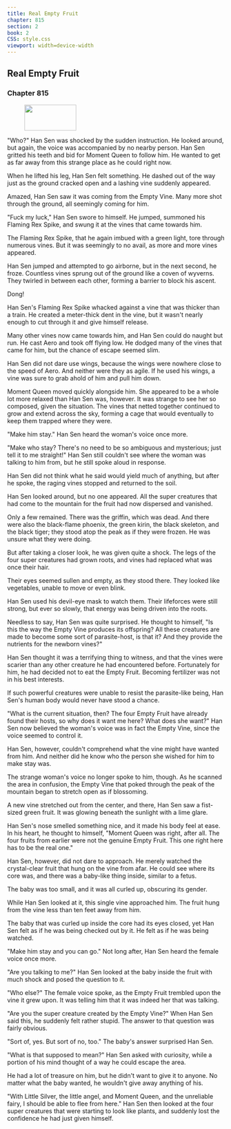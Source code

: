 ```yaml
---
title: Real Empty Fruit
chapter: 815
section: 2
book: 2
CSS: style.css
viewport: width=device-width
---
```


## Real Empty Fruit

### Chapter 815

<figure>
	<img src="../Images/gem.gif" alt="" id="gem" width="120" height="60" />
</figure>

"Who?" Han Sen was shocked by the sudden instruction. He looked around, but again, the voice was accompanied by no nearby person. Han Sen gritted his teeth and bid for Moment Queen to follow him. He wanted to get as far away from this strange place as he could right now.

When he lifted his leg, Han Sen felt something. He dashed out of the way just as the ground cracked open and a lashing vine suddenly appeared.

Amazed, Han Sen saw it was coming from the Empty Vine. Many more shot through the ground, all seemingly coming for him.

"Fuck my luck," Han Sen swore to himself. He jumped, summoned his Flaming Rex Spike, and swung it at the vines that came towards him.

The Flaming Rex Spike, that he again imbued with a green light, tore through numerous vines. But it was seemingly to no avail, as more and more vines appeared.

Han Sen jumped and attempted to go airborne, but in the next second, he froze. Countless vines sprung out of the ground like a coven of wyverns. They twirled in between each other, forming a barrier to block his ascent.

Dong!

Han Sen's Flaming Rex Spike whacked against a vine that was thicker than a train. He created a meter-thick dent in the vine, but it wasn't nearly enough to cut through it and give himself release.

Many other vines now came towards him, and Han Sen could do naught but run. He cast Aero and took off flying low. He dodged many of the vines that came for him, but the chance of escape seemed slim.

Han Sen did not dare use wings, because the wings were nowhere close to the speed of Aero. And neither were they as agile. If he used his wings, a vine was sure to grab ahold of him and pull him down.

Moment Queen moved quickly alongside him. She appeared to be a whole lot more relaxed than Han Sen was, however. It was strange to see her so composed, given the situation. The vines that netted together continued to grow and extend across the sky, forming a cage that would eventually to keep them trapped where they were.

"Make him stay." Han Sen heard the woman's voice once more.

"Make who stay? There's no need to be so ambiguous and mysterious; just tell it to me straight!" Han Sen still couldn't see where the woman was talking to him from, but he still spoke aloud in response.

Han Sen did not think what he said would yield much of anything, but after he spoke, the raging vines stopped and returned to the soil.

Han Sen looked around, but no one appeared. All the super creatures that had come to the mountain for the fruit had now dispersed and vanished.

Only a few remained. There was the griffin, which was dead. And there were also the black-flame phoenix, the green kirin, the black skeleton, and the black tiger; they stood atop the peak as if they were frozen. He was unsure what they were doing.

But after taking a closer look, he was given quite a shock. The legs of the four super creatures had grown roots, and vines had replaced what was once their hair.

Their eyes seemed sullen and empty, as they stood there. They looked like vegetables, unable to move or even blink.

Han Sen used his devil-eye mask to watch them. Their lifeforces were still strong, but ever so slowly, that energy was being driven into the roots.

Needless to say, Han Sen was quite surprised. He thought to himself, "Is this the way the Empty Vine produces its offspring? All these creatures are made to become some sort of parasite-host, is that it? And they provide the nutrients for the newborn vines?"

Han Sen thought it was a terrifying thing to witness, and that the vines were scarier than any other creature he had encountered before. Fortunately for him, he had decided not to eat the Empty Fruit. Becoming fertilizer was not in his best interests.

If such powerful creatures were unable to resist the parasite-like being, Han Sen's human body would never have stood a chance.

"What is the current situation, then? The four Empty Fruit have already found their hosts, so why does it want me here? What does she want?" Han Sen now believed the woman's voice was in fact the Empty Vine, since the voice seemed to control it.

Han Sen, however, couldn't comprehend what the vine might have wanted from him. And neither did he know who the person she wished for him to make stay was.

The strange woman's voice no longer spoke to him, though. As he scanned the area in confusion, the Empty Vine that poked through the peak of the mountain began to stretch open as if blossoming.

A new vine stretched out from the center, and there, Han Sen saw a fist-sized green fruit. It was glowing beneath the sunlight with a lime glare.

Han Sen's nose smelled something nice, and it made his body feel at ease. In his heart, he thought to himself, "Moment Queen was right, after all. The four fruits from earlier were not the genuine Empty Fruit. This one right here has to be the real one."

Han Sen, however, did not dare to approach. He merely watched the crystal-clear fruit that hung on the vine from afar. He could see where its core was, and there was a baby-like thing inside, similar to a fetus.

The baby was too small, and it was all curled up, obscuring its gender.

While Han Sen looked at it, this single vine approached him. The fruit hung from the vine less than ten feet away from him.

The baby that was curled up inside the core had its eyes closed, yet Han Sen felt as if he was being checked out by it. He felt as if he was being watched.

"Make him stay and you can go." Not long after, Han Sen heard the female voice once more.

"Are you talking to me?" Han Sen looked at the baby inside the fruit with much shock and posed the question to it.

"Who else?" The female voice spoke, as the Empty Fruit trembled upon the vine it grew upon. It was telling him that it was indeed her that was talking.

"Are you the super creature created by the Empty Vine?" When Han Sen said this, he suddenly felt rather stupid. The answer to that question was fairly obvious.

"Sort of, yes. But sort of no, too." The baby's answer surprised Han Sen.

"What is that supposed to mean?" Han Sen asked with curiosity, while a portion of his mind thought of a way he could escape the area.

He had a lot of treasure on him, but he didn't want to give it to anyone. No matter what the baby wanted, he wouldn't give away anything of his.

"With Little Silver, the little angel, and Moment Queen, and the unreliable fairy, I should be able to flee from here." Han Sen then looked at the four super creatures that were starting to look like plants, and suddenly lost the confidence he had just given himself.